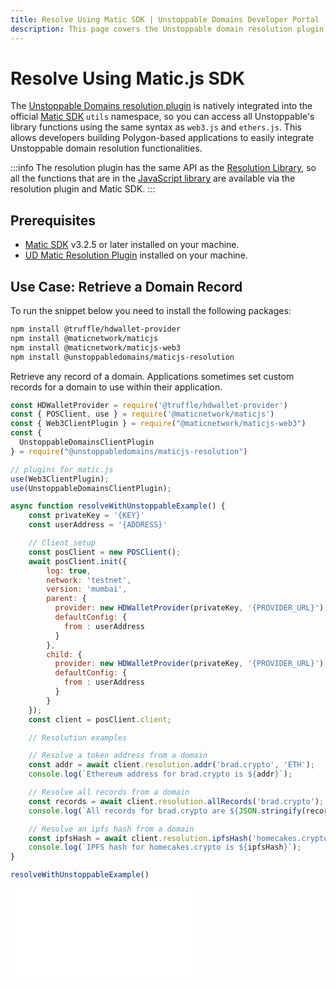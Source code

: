 ```yaml
---
title: Resolve Using Matic SDK | Unstoppable Domains Developer Portal
description: This page covers the Unstoppable domain resolution plugin in the matic.js utils namespace and a few examples of how to use this in your applications.
---
```


# Resolve Using Matic.js SDK

The [Unstoppable Domains resolution plugin](https://github.com/unstoppabledomains/maticjs-resolution) is natively integrated into the official [Matic SDK](https://github.com/maticnetwork/matic.js) `utils` namespace, so you can access all Unstoppable's library functions using the same syntax as `web3.js` and `ethers.js`. This allows developers building Polygon-based applications to easily integrate Unstoppable domain resolution functionalities.

:::info
The resolution plugin has the same API as the [Resolution Library](https://github.com/unstoppabledomains/resolution), so all the functions that are in the [JavaScript library](https://github.com/unstoppabledomains/resolution/blob/master/README.md#using-resolution) are available via the resolution plugin and Matic SDK.
:::

## Prerequisites

* [Matic SDK](https://github.com/maticnetwork/matic.js) v3.2.5 or later installed on your machine.
* [UD Matic Resolution Plugin](https://github.com/unstoppabledomains/maticjs-resolution) installed on your machine.

## Use Case: Retrieve a Domain Record

To run the snippet below you need to install the following packages:

```bash
npm install @truffle/hdwallet-provider
npm install @maticnetwork/maticjs
npm install @maticnetwork/maticjs-web3
npm install @unstoppabledomains/maticjs-resolution
```

Retrieve any record of a domain. Applications sometimes set custom records for a domain to use within their application.

```javascript
const HDWalletProvider = require('@truffle/hdwallet-provider')
const { POSClient, use } = require('@maticnetwork/maticjs')
const { Web3ClientPlugin } = require("@maticnetwork/maticjs-web3")
const {
  UnstoppableDomainsClientPlugin
} = require("@unstoppabledomains/maticjs-resolution")

// plugins for matic.js
use(Web3ClientPlugin);
use(UnstoppableDomainsClientPlugin);

async function resolveWithUnstoppableExample() {
    const privateKey = '{KEY}'
    const userAddress = '{ADDRESS}'

    // Client setup
    const posClient = new POSClient();
    await posClient.init({
        log: true,
        network: 'testnet',
        version: 'mumbai',
        parent: {
          provider: new HDWalletProvider(privateKey, '{PROVIDER_URL}'),
          defaultConfig: {
            from : userAddress
          }
        },
        child: {
          provider: new HDWalletProvider(privateKey, '{PROVIDER_URL}'),
          defaultConfig: {
            from : userAddress
          }
        }
    });
    const client = posClient.client;

    // Resolution examples

    // Resolve a token address from a domain
    const addr = await client.resolution.addr('brad.crypto', 'ETH');
    console.log(`Ethereum address for brad.crypto is ${addr}`);

    // Resolve all records from a domain
    const records = await client.resolution.allRecords('brad.crypto');
    console.log(`All records for brad.crypto are ${JSON.stringify(records)}`);

    // Resolve an ipfs hash from a domain
    const ipfsHash = await client.resolution.ipfsHash('homecakes.crypto');
    console.log(`IPFS hash for homecakes.crypto is ${ipfsHash}`);
}

resolveWithUnstoppableExample()
```

<embed src="/snippets/_discord.md" />
